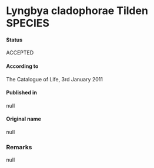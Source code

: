 # Lyngbya cladophorae Tilden SPECIES

#### Status
ACCEPTED

#### According to
The Catalogue of Life, 3rd January 2011

#### Published in
null

#### Original name
null

### Remarks
null